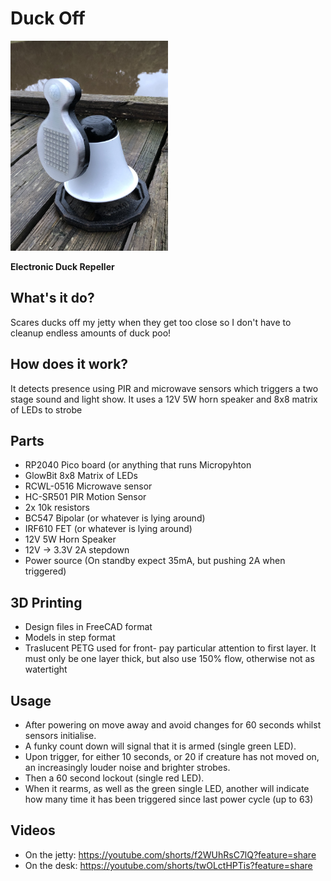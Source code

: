 
# Duck Off
<img src="https://github.com/MarkMakies/Duck-Off/blob/main/Version%202%20PIR%20and%20uWave%20in%20neck"  width=50% height=50%>

**Electronic Duck Repeller**

## What's it do?
Scares ducks off my jetty when they get too close so I don't have to cleanup endless amounts of duck poo!

## How does it work?  
It detects presence using PIR and microwave sensors which triggers a two stage sound and light show.
It uses a 12V 5W horn speaker and 8x8 matrix of LEDs to strobe

## Parts
- RP2040 Pico board (or anything that runs Micropyhton
- GlowBit 8x8 Matrix of LEDs
- RCWL-0516 Microwave sensor
- HC-SR501 PIR Motion Sensor
- 2x 10k resistors
- BC547 Bipolar (or whatever is lying around)
- IRF610 FET (or whatever is lying around)
- 12V 5W Horn Speaker
- 12V -> 3.3V 2A stepdown 
- Power source (On standby expect 35mA, but pushing 2A when triggered) 

## 3D Printing
- Design files in FreeCAD format
- Models in step format
- Traslucent PETG used for front- pay particular attention to first layer.  It must only be one layer thick, but also use 150% flow, otherwise not as watertight

## Usage
- After powering on move away and avoid changes for 60 seconds whilst sensors initialise.
- A funky count down will signal that it is armed (single green LED).
- Upon trigger, for either 10 seconds, or 20 if creature has not moved on, an increasingly louder noise and brighter strobes.  
- Then a 60 second lockout (single red LED).
- When it rearms, as well as the green single LED, another will indicate how many time it has been triggered since last power cycle (up to 63)

## Videos
- On the jetty:  https://youtube.com/shorts/f2WUhRsC7lQ?feature=share
- On the desk:   https://youtube.com/shorts/twOLctHPTis?feature=share
